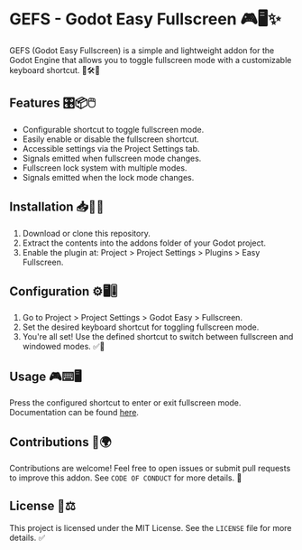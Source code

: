 # GEFS - Godot Easy Fullscreen 🎮🖥️✨
GEFS (Godot Easy Fullscreen) is a simple and lightweight addon for the Godot Engine that allows you to toggle fullscreen mode with a customizable keyboard shortcut. 🎯🛠️🚀

## Features 🎛️📦🖱️
- Configurable shortcut to toggle fullscreen mode.
- Easily enable or disable the fullscreen shortcut.
- Accessible settings via the Project Settings tab.
- Signals emitted when fullscreen mode changes.
- Fullscreen lock system with multiple modes.
- Signals emitted when the lock mode changes.

## Installation 📥📂🔧
1. Download or clone this repository.
2. Extract the contents into the addons folder of your Godot project.
3. Enable the plugin at: Project > Project Settings > Plugins > Easy Fullscreen.

## Configuration ⚙️🖥️🎚️
1. Go to Project > Project Settings > Godot Easy > Fullscreen.
2. Set the desired keyboard shortcut for toggling fullscreen mode.
3. You're all set! Use the defined shortcut to switch between fullscreen and windowed modes. ✅🎉

## Usage 🎮⌨️🖥️
Press the configured shortcut to enter or exit fullscreen mode.
Documentation can be found [here](https://github.com/IsItLucas/godot_easy_fullscreen/wiki).

## Contributions 🤝🌍
Contributions are welcome! Feel free to open issues or submit pull requests to improve this addon.
See `CODE OF CONDUCT` for more details. 🌟

## License 📜⚖️
This project is licensed under the MIT License. See the `LICENSE` file for more details. ✅
